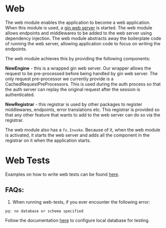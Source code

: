 # Web

The web module enables the application to become a web application. When this module is used, a [gin web server](https://github.com/gin-gonic/gin) is started. The web module
allows endpoints and middlewares to be added to the web server using dependency injection. The web module abstracts away the
boilerplate code of running the web server, allowing application code to focus on writing the endpoints.

The web module achieves this by providing the following components:

**NewEngine** - this is a wrapped gin web server. Our wrapper allows the request to be pre-processed before being handled by gin web server.
The only request pre-processor we currently provide is a CachedRequestPreProcessors. This is used during the auth process so that the auth server can
replay the original request after the session is authenticated.

**NewRegistrar** - this registrar is used by other packages to register middlewares, endpoints, error translations etc. This registrar is provided so that
any other feature that wants to add to the web server can do so via the registrar.

The web module also has a ```fx.Invoke```. Because of it, when the web module is activated, it starts the web server and adds all the component in the registrar on it when 
the application starts.

# Web Tests

Examples on how to write web tests can be found [here](../../test/webtest/examples/examples_test.go).

## FAQs:

1. When running web-tests, if you ever encounter the following error: 
```shell
pq: no database or schema specified
```
Follow the documentation [here](../../test/dbtest/README.md) to configure local database for testing.

